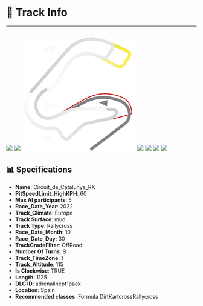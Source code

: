 # 🏁 Track Info

---
![](image_1.jpg)
![](image_2.jpg)
![](image_3.jpg)
![](image_4.jpg)
![](image_5.jpg)
![](image_6.jpg)
![](image_7.jpg)
---

## 📊 Specifications

- **Name**: Circuit_de_Catalunya_RX
- **PitSpeedLimit_HighKPH**: 60
- **Max AI participants**: 5
- **Race_Date_Year**: 2022
- **Track_Climate**: Europe
- **Track Surface**: mud
- **Track Type**: Rallycross
- **Race_Date_Month**: 10
- **Race_Date_Day**: 30
- **TrackGradeFilter**: OffRoad
- **Number Of Turns**: 9
- **Track_TimeZone**: 1
- **Track_Altitude**: 115
- **Is Clockwise**: TRUE
- **Length**: 1125
- **DLC ID**: adrenalinept1pack
- **Location**: Spain
- **Recommended classes**: Formula DirtKartcrossRallycross
